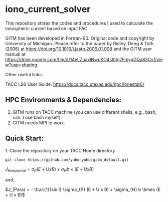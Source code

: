 # iono_current_solver
This repository stores the codes and procedures I used to calculate the ionospheric current based on input FAC.

GITM has been developed in Fortran-90. Original code and copyright by University of Michigan. Please refer to the paper by Ridley, Deng & Tóth (2006) at https://doi.org/10.1016/j.jastp.2006.01.008 and the GITM user manual at https://drive.google.com/file/d/14eLZuaxlNwpKO4sl0Ig7FmygDQa83Cvf/view?usp=sharing

Other useful links:

TACC LS6 User Guide: https://docs.tacc.utexas.edu/hpc/lonestar6/

## HPC Environments & Dependencies:

1. GITM runs on TACC machine (you can use different shells, e.g., bash, csh. I use bash myself). 
2. GITM needs MPI to work.

## Quick Start:

1\. Clone the repository on your TACC Home directory

```shell
git clone https://github.com/yuho-yuho/gitm_default.git
```

$J_{Horizontal} = \sigma_{P} (E + U x B) + \sigma_{H} b \times (E + U x B)$

and,

$J_{Para} = - \frac{1}{sin I} \sigma_{P} (E + U x B) + \sigma_{H} b \times (E + U x B)$
